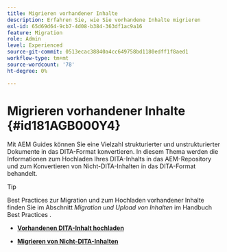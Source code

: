 ```yaml
---
title: Migrieren vorhandener Inhalte
description: Erfahren Sie, wie Sie vorhandene Inhalte migrieren
exl-id: 65d69d64-9cb7-4d08-b384-363df1ac9a16
feature: Migration
role: Admin
level: Experienced
source-git-commit: 0513ecac38840a4cc649758bd1180edff1f8aed1
workflow-type: tm+mt
source-wordcount: '78'
ht-degree: 0%

---
```


# Migrieren vorhandener Inhalte {#id181AGB000Y4}

Mit AEM Guides können Sie eine Vielzahl strukturierter und unstrukturierter Dokumente in das DITA-Format konvertieren. In diesem Thema werden die Informationen zum Hochladen Ihres DITA-Inhalts in das AEM-Repository und zum Konvertieren von Nicht-DITA-Inhalten in das DITA-Format behandelt.

>[!TIP]
>
> Best Practices zur Migration und zum Hochladen vorhandener Inhalte finden Sie im Abschnitt *Migration und Upload von Inhalten* im Handbuch Best Practices .

- **[Vorhandenen DITA-Inhalt hochladen](migrate-content-upload-existing-dita-content.md)**

- **[Migrieren von Nicht-DITA-Inhalten](migrate-content-non-dita.md)**

